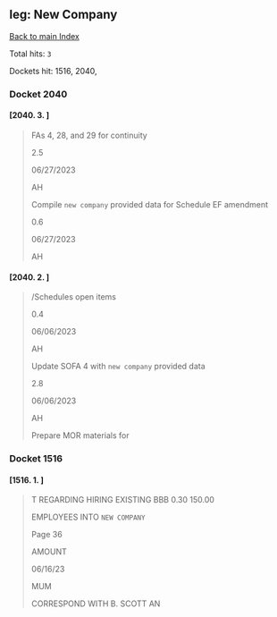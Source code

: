 
## leg: New Company

[Back to main Index](README.md)

Total hits: `3`

Dockets hit: 1516, 2040, 

### Docket 2040

#### [2040. 3. ]
> FAs 4, 28, and 29 for continuity
> 
>  2.5
> 
> 06/27/2023
> 
> AH
> 
> Compile `new company` provided data for Schedule EF amendment
> 
>  0.6
> 
> 06/27/2023
> 
> AH
> 


#### [2040. 2. ]
> /Schedules open items
> 
>  0.4
> 
> 06/06/2023
> 
> AH
> 
> Update SOFA 4 with `new company` provided data
> 
>  2.8
> 
> 06/06/2023
> 
> AH
> 
> Prepare MOR materials for

### Docket 1516

#### [1516. 1. ]
> T REGARDING HIRING EXISTING BBB 0.30 150.00 
> 
> EMPLOYEES INTO `NEW COMPANY` 
> 
> Page 36
> 
> AMOUNT 
> 
> 06/16/23 
> 
> MUM 
> 
> CORRESPOND WITH B. SCOTT AN
